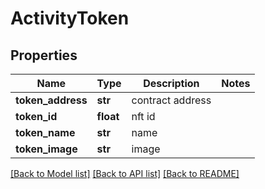 # ActivityToken

## Properties
Name | Type | Description | Notes
------------ | ------------- | ------------- | -------------
**token_address** | **str** | contract address | 
**token_id** | **float** | nft id | 
**token_name** | **str** | name | 
**token_image** | **str** | image | 

[[Back to Model list]](../README.md#documentation-for-models) [[Back to API list]](../README.md#documentation-for-api-endpoints) [[Back to README]](../README.md)



